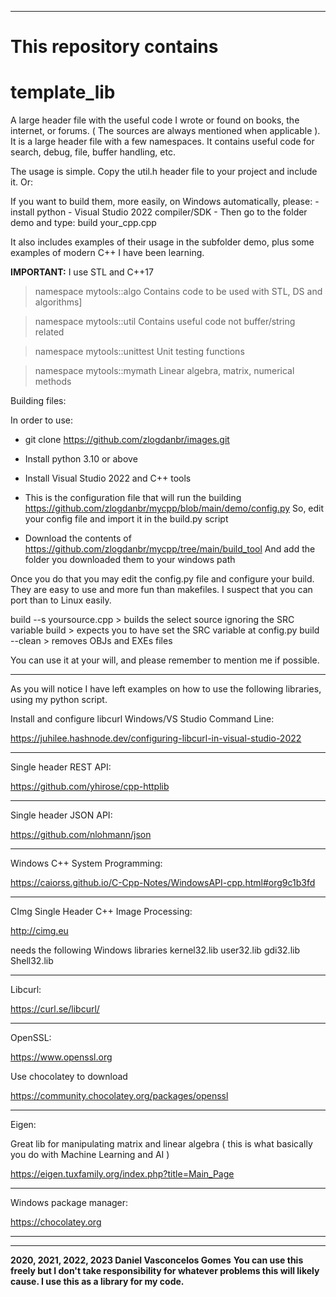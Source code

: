 _________________________________________________

This repository contains
=========================

template_lib
===============

A large header file with the useful code I wrote or found on books, the internet, or forums. ( The sources are always mentioned when applicable ). 
It is a large header file with a few namespaces. It contains useful code for search, debug, file, buffer handling, etc.


The usage is simple. Copy the util.h header file to your project and include it. Or:

If you want to build them, more easily, on Windows automatically, please:
	- install python
	- Visual Studio 2022 compiler/SDK
	- Then go to the folder demo and type:
		build your_cpp.cpp
		
It also includes examples of their usage in the subfolder demo, plus some examples of modern C++ I have been learning.		

**IMPORTANT:**
I use STL and C++17

>namespace mytools::algo
Contains code to be used with STL, DS and algorithms]

>namespace mytools::util
Contains useful code not buffer/string related

>namespace mytools::unittest
Unit testing functions

>namespace mytools::mymath
Linear algebra, matrix, numerical methods


Building files:

In order to use:

- git clone https://github.com/zlogdanbr/images.git
- Install python 3.10 or above
- Install Visual Studio 2022 and C++ tools
- This is the configuration file that will run the building
   https://github.com/zlogdanbr/mycpp/blob/main/demo/config.py
  So, edit your config file and import it in the build.py script
  
- Download the contents of 
https://github.com/zlogdanbr/mycpp/tree/main/build_tool
And add the folder you downloaded them to your windows path

Once you do that you may edit the config.py file and configure your build. 
They are easy to use and more fun than makefiles. I suspect that you can port than to Linux easily.

build --s yoursource.cpp 	> builds the select source ignoring the SRC variable
build						> expects you to have set the SRC variable at config.py
build --clean				> removes OBJs and EXEs files

You can use it at your will, and please remember to mention me if possible.

-----------------------------------------------------------------------------------------------
As you will notice I have left examples on how to use the following libraries, using my python script.


Install and configure libcurl Windows/VS Studio Command Line:

https://juhilee.hashnode.dev/configuring-libcurl-in-visual-studio-2022

-----------------------------------------------------------------------------------------------

Single header REST API:

https://github.com/yhirose/cpp-httplib

-----------------------------------------------------------------------------------------------

Single header JSON API:

https://github.com/nlohmann/json

-----------------------------------------------------------------------------------------------

Windows C++ System Programming:

https://caiorss.github.io/C-Cpp-Notes/WindowsAPI-cpp.html#org9c1b3fd

-----------------------------------------------------------------------------------------------

CImg Single Header C++ Image Processing:

http://cimg.eu

needs the following Windows libraries
kernel32.lib user32.lib gdi32.lib Shell32.lib

-----------------------------------------------------------------------------------------------

Libcurl:

https://curl.se/libcurl/

-----------------------------------------------------------------------------------------------

OpenSSL:

https://www.openssl.org

Use chocolatey to download

https://community.chocolatey.org/packages/openssl



-----------------------------------------------------------------------------------------------

Eigen:

Great lib for manipulating matrix and linear algebra ( this is what basically you do with Machine Learning and AI )

https://eigen.tuxfamily.org/index.php?title=Main_Page

-----------------------------------------------------------------------------------------------

Windows package manager:

https://chocolatey.org

-----------------------------------------------------------------------------------------------
_________________________________________________
**2020, 2021, 2022, 2023 Daniel Vasconcelos Gomes**
**You can use this freely but I don't take responsibility for whatever problems this will likely cause. I use this as a library for my code.**
